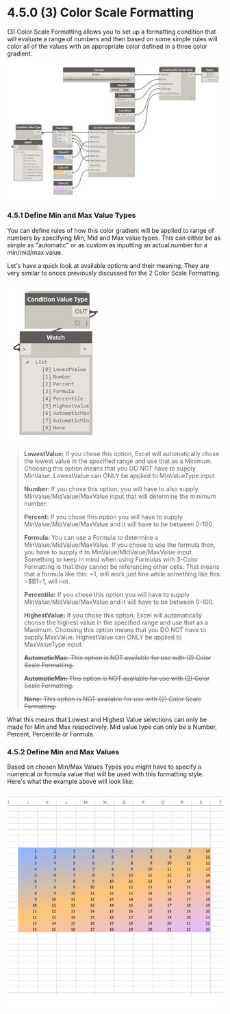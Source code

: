 # 4.5.0 (3) Color Scale Formatting

(3) Color Scale Formatting allows you to set up a formatting condition that will evaluate a range of numbers and then based on some simple rules will color all of the values with an appropriate color defined in a three color gradient.

![](3color1.png)

### 4.5.1 Define Min and Max Value Types

You can define rules of how this color gradient will be applied to range of numbers by specifying Min, Mid and Max value types. This can either be as simple as "automatic" or as custom as inputting an actual number for a min/mid/max value. 

Let's have a quick look at available options and their meaning. They are very similar to onces previously discussed for the 2 Color Scale Formatting.

![](2color12png.png)

<blockquote>
<p><b> LowestValue:</b> If you chose this option, Excel will automatically chose the lowest value in the specified range and use that as a Minimum. Choosing this option means that you DO NOT have to supply MinValue. LowestValue can ONLY be applied to MinValueType input.</p>
<p><b> Number: </b> If you chose this option, you will have to also supply MinValue/MidValue/MaxValue input that will determine the minimum number. 
<p><b>Percent:</b> If you chose this option you will have to supply MinValue/MidValue/MaxValue and it will have to be between 0-100. </p>
<p><b> Formula: </b> You can use a Formula to determine a MinValue/MidValue/MaxValue. If you chose to use the formula then, you have to supply it to MinValue/MidValue/MaxValue input. Something to keep in mind when using Formulas with 3-Color Formatting is that they cannot be referencing other cells. That means that a formula like this: =1, will work just fine while something like this: =$B1=1, will not.</p>
<p><b> Percentile:</b> If you chose this option you will have to supply MinValue/MidValue/MaxValue and it will have to be between 0-100. </p> 
<p><b> HighestValue:</b> If you chose this option, Excel will automatically choose the highest value in the specified range and use that as a Maximum. Choosing this option means that you DO NOT have to supply MaxValue. HighestValue can ONLY be applied to MaxValueType input.</p>
<p><strike><b> AutomaticMax:</b> This option is NOT available for use with (2) Color Scale Formatting. </strike></p>
<p><strike><b> AutomaticMin:</b> This option is NOT available for use with (2) Color Scale Formatting. </strike></p>
<p><strike><b> None:</b> This option is NOT available for use with (2) Color Scale Formatting.</strike> </p>
</blockquote>

What this means that Lowest and Highest Value selections can only be made for Min and Max respectively. Mid value type can only be a Number, Percent, Percentile or Formula. 

### 4.5.2 Define Min and Max Values

Based on chosen Min/Max Values Types you might have to specify a numerical or formula value that will be used with this formatting style. Here's what the example above will look like:

![](3color2.png)

